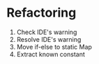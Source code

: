 # Refactoring 

1. Check IDE's warning
2. Resolve IDE's warning
3. Move if-else to static Map
4. Extract known constant